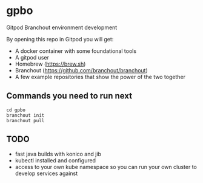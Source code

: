 # gpbo
Gitpod Branchout environment development

By opening this repo in Gitpod you will get:

* A docker container with some foundational tools
* A gitpod user
* Homebrew (https://brew.sh)
* Branchout (https://github.com/branchout/branchout)
* A few example repositories that show the power of the two together

## Commands you need to run next

```
cd gpbo
branchout init
branchout pull
```

## TODO

* fast java builds with konico and jib
* kubectl installed and configured
* access to your own kube namespace so you can run your own cluster to develop services against
